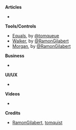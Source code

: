 **Articles**

*

**Tools/Controls**

* [Equals](https://github.com/tomquist/Equals), by [@tomqueue](https://twitter.com/tomqueue)
* [Walker](https://github.com/RamonGilabert/Walker), by [@RamonGilabert](https://twitter.com/RamonGilabert)
* [Morgan](https://github.com/RamonGilabert/Morgan), by [@RamonGilabert](https://twitter.com/RamonGilabert)

**Business**

*

**UI/UX**

*

**Videos**

*

**Credits**

* [RamonGilabert](https://github.com/RamonGilabert), [tomquist](https://github.com/tomquist)
